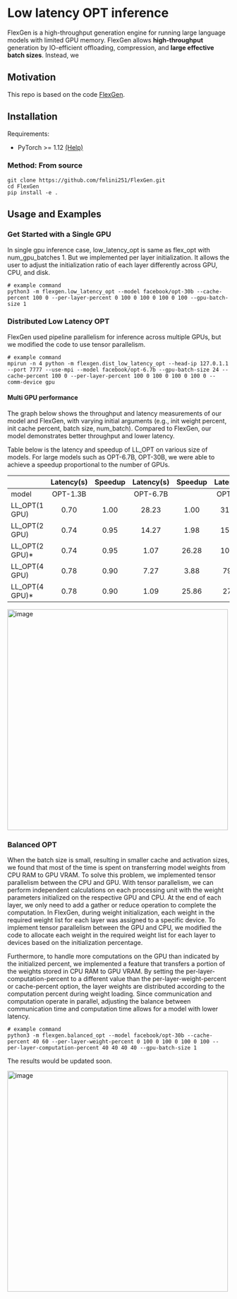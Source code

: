 # Low latency OPT inference

FlexGen is a high-throughput generation engine for running large language models with limited GPU memory. FlexGen allows **high-throughput** generation by IO-efficient offloading, compression, and **large effective batch sizes**. Instead, we

## Motivation

This repo is based on the code [FlexGen](https://github.com/FMInference/FlexGen).

## Installation
Requirements:  
 - PyTorch >= 1.12 [(Help)](https://pytorch.org/get-started/locally/)

### Method: From source
```
git clone https://github.com/fmlini251/FlexGen.git
cd FlexGen
pip install -e .
```

## Usage and Examples

### Get Started with a Single GPU

In single gpu inference case, low_latency_opt is same as flex_opt with num_gpu_batches 1. But we implemented per layer initialization. It allows the user to adjust the initialization ratio of each layer differently across GPU, CPU, and disk. 
```
# example command
python3 -m flexgen.low_latency_opt --model facebook/opt-30b --cache-percent 100 0 --per-layer-percent 0 100 0 100 0 100 0 100 --gpu-batch-size 1
```
### Distributed Low Latency OPT
FlexGen used pipeline parallelism for inference across multiple GPUs, but we modified the code to use tensor parallelism. 
```
# example command
mpirun -n 4 python -m flexgen.dist_low_latency_opt --head-ip 127.0.1.1 --port 7777 --use-mpi --model facebook/opt-6.7b --gpu-batch-size 24 --cache-percent 100 0 --per-layer-percent 100 0 100 0 100 0 100 0 --comm-device gpu
```

#### Multi GPU performance
The graph below shows the throughput and latency measurements of our model and FlexGen, with varying initial arguments (e.g., init weight percent, init cache percent, batch size, num_batch). Compared to FlexGen, our model demonstrates better throughput and lower latency.

Table below is the latency and speedup of LL_OPT on various size of models. For large models such as OPT-6.7B, OPT-30B, we were able to achieve a speedup proportional to the number of GPUs.

|               |Latency(s)|Speedup|Latency(s)|Speedup|Latency(s)|Speedup|
| ---           | :---:    | :---: | :---:    | :---: | :---:    | :---: |
| model         | OPT-1.3B |       | OPT-6.7B |       | OPT-30B  |       |
| LL_OPT(1 GPU) | 0.70     | 1.00  | 28.23    | 1.00  | 317.27   | 1.00  |
| LL_OPT(2 GPU) | 0.74     | 0.95  | 14.27    | 1.98  | 158.71   | 2.00  |
| LL_OPT(2 GPU)*| 0.74     | 0.95  | 1.07     | 26.28 | 107.45   | 2.95  |
| LL_OPT(4 GPU) | 0.78     | 0.90  | 7.27     | 3.88  | 79.74    | 3.98  |
| LL_OPT(4 GPU)*| 0.78     | 0.90  | 1.09     | 25.86 | 27.04    | 11.73 |



<img src="https://github.com/fmlini251/FlexGen/blob/main/docs/performance.png" alt="image" width="500"></img>

### Balanced OPT
When the batch size is small, resulting in smaller cache and activation sizes, we found that most of the time is spent on transferring model weights from CPU RAM to GPU VRAM. To solve this problem, we implemented tensor parallelism between the CPU and GPU. With tensor parallelism, we can perform independent calculations on each processing unit with the weight parameters initialized on the respective GPU and CPU. At the end of each layer, we only need to add a gather or reduce operation to complete the computation. In FlexGen, during weight initialization, each weight in the required weight list for each layer was assigned to a specific device. To implement tensor parallelism between the GPU and CPU, we modified the code to allocate each weight in the required weight list for each layer to devices based on the initialization percentage.

Furthermore, to handle more computations on the GPU than indicated by the initialized percent, we implemented a feature that transfers a portion of the weights stored in CPU RAM to GPU VRAM. By setting the per-layer-computation-percent to a different value than the per-layer-weight-percent or cache-percent option, the layer weights are distributed according to the computation percent during weight loading. Since communication and computation operate in parallel, adjusting the balance between communication time and computation time allows for a model with lower latency. 
```
# example command
python3 -m flexgen.balanced_opt --model facebook/opt-30b --cache-percent 40 60 --per-layer-weight-percent 0 100 0 100 0 100 0 100 --per-layer-computation-percent 40 40 40 40 --gpu-batch-size 1
```
The results would be updated soon.

<img src="https://github.com/fmlini251/FlexGen/blob/main/docs/Balanced_computation.png" alt="image" width="500"></img>